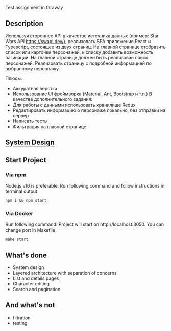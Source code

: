 Test assignment in faraway

## Description

Используя стороннее API в качестве источника данных (пример: Star Wars API
https://swapi.dev/), реализовать SPA приложение React и Typescript, состоящее из двух страниц.
На главной странице отобразить список или карточки персонажей, к списку добавить
возможность пагинации. На главной странице должен быть реализован поиск персонажей.
Реализовать страницу с подробной информацией по выбранному персонажу.

Плюсы:

- Аккуратная верстка
- Использование UI фреймворка (Material, Ant, Bootstrap и т.п.)
  В качестве дополнительного задания:
- Для работы с данными использовать хранилище Redux
- Редактировать информацию о персонаже локально, без отправки на сервер
- Написать тесты
- Фильтрация на главной странице

## [System Design](./SYSTEM_DESIGN.md)

## Start Project

### Via npm

Node.js v16 is preferable. Run following command and follow instructions in terminal output

```
npm i && npm start
```

### Via Docker

Run following command. Project will start on http://localhost:3050. You can change port in Makefile

```
make start
```

## What's done

- System design
- Layered architecture with separation of concerns
- List and details pages
- Character editing
- Search and pagination

## And what's not

- filtration
- testing
